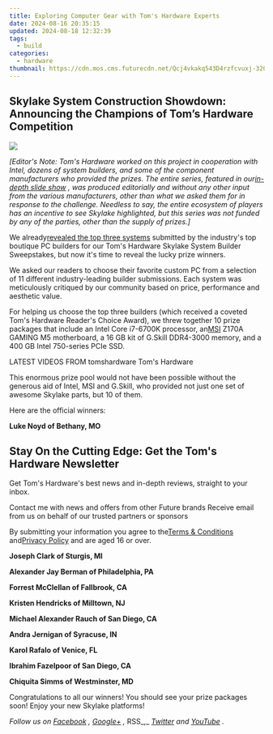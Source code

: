 ```yaml
---
title: Exploring Computer Gear with Tom's Hardware Experts
date: 2024-08-16 20:35:15
updated: 2024-08-18 12:32:39
tags:
  - build
categories:
  - hardware
thumbnail: https://cdn.mos.cms.futurecdn.net/Qcj4vkakq543D4rzfcvuxj-320-80.jpg
---
```


## Skylake System Construction Showdown: Announcing the Champions of Tom’s Hardware Competition

![](https://cdn.mos.cms.futurecdn.net/CH5uzrxu3ikCjo6pLh7v8G-320-80.jpg)

 _\[Editor's Note: Tom's Hardware worked on this project in cooperation with Intel, dozens of system builders, and some of the component manufacturers who provided the prizes. The entire series, featured in our[in-depth slide show](https://tools.techidaily.com) , was produced editorially and without any other input from the various manufacturers, other than what we asked them for in response to the challenge. Needless to say, the entire ecosystem of players has an incentive to see Skylake highlighted, but this series was not funded by any of the parties, other than the supply of prizes.\]_

 We already[revealed the top three systems](https://tools.techidaily.com) submitted by the industry's top boutique PC builders for our Tom's Hardware Skylake System Builder Sweepstakes, but now it's time to reveal the lucky prize winners.

 We asked our readers to choose their favorite custom PC from a selection of 11 different industry-leading builder submissions. Each system was meticulously critiqued by our community based on price, performance and aesthetic value.

 For helping us choose the top three builders (which received a coveted Tom's Hardware Reader's Choice Award), we threw together 10 prize packages that include an Intel Core i7-6700K processor, an[MSI](https://tools.techidaily.com) Z170A GAMING M5 motherboard, a 16 GB kit of G.Skill DDR4-3000 memory, and a 400 GB Intel 750-series PCIe SSD.

 LATEST VIDEOS FROM tomshardware Tom's Hardware

 This enormous prize pool would not have been possible without the generous aid of Intel, MSI and G.Skill, who provided not just one set of awesome Skylake parts, but 10 of them.

Here are the official winners:

**Luke Noyd of Bethany, MO**

## Stay On the Cutting Edge: Get the Tom's Hardware Newsletter

 Get Tom's Hardware's best news and in-depth reviews, straight to your inbox.

 Contact me with news and offers from other Future brands  Receive email from us on behalf of our trusted partners or sponsors

 By submitting your information you agree to the[Terms & Conditions](https://futureplc.com/terms-conditions/) and[Privacy Policy](https://futureplc.com/privacy-policy/) and are aged 16 or over.

**Joseph Clark of Sturgis, MI**

**Alexander Jay Berman of Philadelphia, PA**

**Forrest McClellan of Fallbrook, CA**

**Kristen Hendricks of Milltown, NJ**

**Michael Alexander Rauch of San Diego, CA**

**Andra Jernigan of Syracuse, IN**

**Karol Rafalo of Venice, FL**

**Ibrahim Fazelpoor of San Diego, CA**

**Chiquita Simms of Westminster, MD**

 Congratulations to all our winners! You should see your prize packages soon! Enjoy your new Skylake platforms!

_Follow us on_ [_Facebook_](https://www.facebook.com/tomshardware) _,_ [_Google+_](https://plus.google.com/u/0/+tomshardware/posts) _,_ RSS_,_ [_Twitter_](https://twitter.com/tomshardware) _and_ [_YouTube_](http://www.youtube.com/user/TomsHardware) _._

<ins class="adsbygoogle"
     style="display:block"
     data-ad-format="autorelaxed"
     data-ad-client="ca-pub-7571918770474297"
     data-ad-slot="1223367746"></ins>



<ins class="adsbygoogle"
     style="display:block"
     data-ad-client="ca-pub-7571918770474297"
     data-ad-slot="8358498916"
     data-ad-format="auto"
     data-full-width-responsive="true"></ins>
